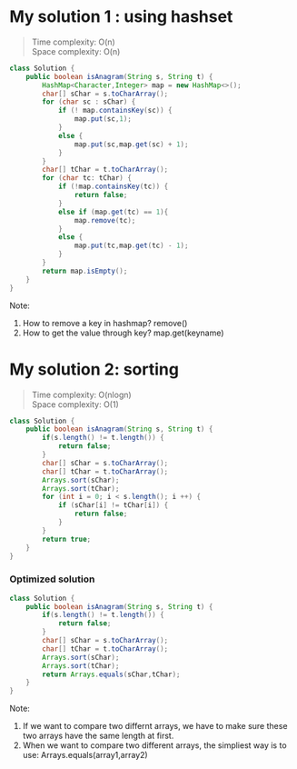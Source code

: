 # My solution 1 : using hashset
> Time complexity: O(n) <br> Space complexity: O(n)
``` Java
class Solution {
    public boolean isAnagram(String s, String t) {
        HashMap<Character,Integer> map = new HashMap<>();
        char[] sChar = s.toCharArray();
        for (char sc : sChar) {
            if (! map.containsKey(sc)) {
                map.put(sc,1);
            }
            else {
                map.put(sc,map.get(sc) + 1);
            }
        }
        char[] tChar = t.toCharArray();
        for (char tc: tChar) {
            if (!map.containsKey(tc)) {
                return false;
            }
            else if (map.get(tc) == 1){
                map.remove(tc);
            }
            else {
                map.put(tc,map.get(tc) - 1);
            }
        }
        return map.isEmpty();
    }
}
```
Note:<br>
1. How to remove a key in hashmap? remove()
2. How to get the value through key? map.get(keyname)
# My solution 2: sorting
> Time complexity: O(nlogn) <br> Space complexity: O(1)
```Java
class Solution {
    public boolean isAnagram(String s, String t) {
        if(s.length() != t.length()) {
            return false;
        }
        char[] sChar = s.toCharArray();
        char[] tChar = t.toCharArray();
        Arrays.sort(sChar);
        Arrays.sort(tChar);
        for (int i = 0; i < s.length(); i ++) {
            if (sChar[i] != tChar[i]) {
                return false;
            }
        }
        return true;
    }
}
```
### Optimized solution
```Java
class Solution {
    public boolean isAnagram(String s, String t) {
        if(s.length() != t.length()) {
            return false;
        }
        char[] sChar = s.toCharArray();
        char[] tChar = t.toCharArray();
        Arrays.sort(sChar);
        Arrays.sort(tChar);
        return Arrays.equals(sChar,tChar);
    }
}
```
Note:<br>
1. If we want to compare two differnt arrays, we have to make sure these two arrays have the same length at first.
2. When we want to compare two different arrays, the simpliest way is to use: Arrays.equals(array1,array2)
